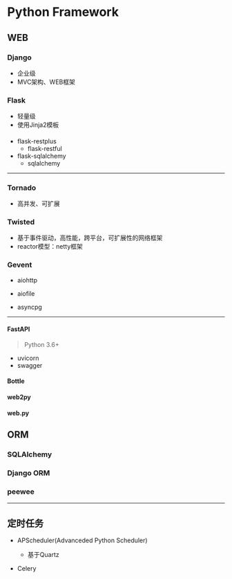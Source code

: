 # Python Framework


## WEB


### Django
- 企业级
- MVC架构、WEB框架
### Flask

- 轻量级
- 使用Jinja2模板

####

- flask-restplus
    - flask-restful
- flask-sqlalchemy
    - sqlalchemy

---
### Tornado
>
>
>
- 高并发、可扩展

### Twisted
>
- 基于事件驱动，高性能，跨平台，可扩展性的网络框架
- reactor模型：netty框架



### Gevent

- aiohttp
- aiofile

- asyncpg

---

#### FastAPI
> Python 3.6+
- uvicorn
- swagger

#### Bottle



#### web2py


#### web.py



## ORM


### SQLAlchemy

### Django ORM






### peewee


---

## 定时任务

- APScheduler(Advanceded Python Scheduler)
    - 基于Quartz

- Celery